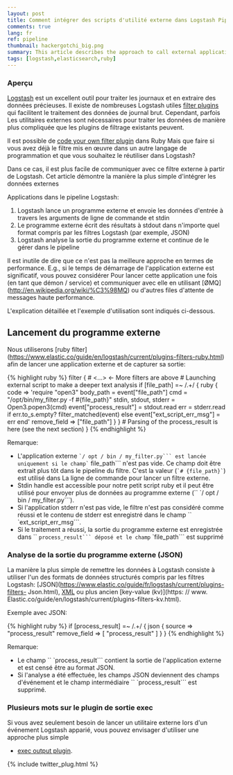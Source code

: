 ```yaml
---
layout: post
title: Comment intégrer des scripts d'utilité externe dans Logstash Pipeline
comments: true
lang: fr
ref: pipeline
thumbnail: hackergotchi_big.png
summary: This article describes the approach to call external applications from Logstash Pipeline and use their (JSON/XML/key-value) output in the further filtering process.
tags: [logstash,elasticsearch,ruby]
---
```


### Aperçu

[Logstash](https://www.elastic.co/products/logstash) est un excellent outil pour traiter les journaux et en extraire des données précieuses. Il existe de nombreuses Logstash utiles
[filter plugins](https://www.elastic.co/guide/en/logstash/current/filter-plugins.html) qui facilitent le traitement des données de journal brut. Cependant, parfois
Les utilitaires externes sont nécessaires pour traiter les données de manière plus compliquée que les plugins de filtrage existants peuvent.

Il est possible de [code your own filter plugin](https://www.elastic.co/guide/en/logstash/current/_how_to_write_a_logstash_filter_plugin.html) dans Ruby
Mais que faire si vous avez déjà le filtre mis en œuvre dans un autre langage de programmation et que vous souhaitez le réutiliser dans Logstash?

Dans ce cas, il est plus facile de communiquer avec ce filtre externe à partir de Logstash. Cet article démontre la manière la plus simple d'intégrer les données externes

Applications dans le pipeline Logstash:

1. Logstash lance un programme externe et envoie les données d'entrée à travers les arguments de ligne de commande et stdin
1. Le programme externe écrit des résultats à stdout dans n'importe quel format compris par les filtres Logstash (par exemple, JSON)
1. Logstash analyse la sortie du programme externe et continue de le gérer dans le pipeline

Il est inutile de dire que ce n'est pas la meilleure approche en termes de performance.
E.g., si le temps de démarrage de l'application externe est significatif, vous pouvez considérer
Pour lancer cette application une fois (en tant que démon / service) et communiquer avec elle en utilisant [ØMQ] (http://en.wikipedia.org/wiki/%C3%98MQ) ou d'autres files d'attente de messages haute performance.

L'explication détaillée et l'exemple d'utilisation sont indiqués ci-dessous.



## Lancement du programme externe

Nous utiliserons [ruby filter] (https://www.elastic.co/guide/en/logstash/current/plugins-filters-ruby.html) afin de lancer une application externe et de capturer sa sortie:

{% highlight ruby %}
filter {
    # <...> <- More filters are above
    # Launching external script to make a deeper text analysis
    if [file_path] =~ /.+/ {
       ruby {
          code => 'require "open3"
                   body_path = event["file_path"]
                   cmd =  "/opt/bin/my_filter.py -f #{file_path}"
                   stdin, stdout, stderr = Open3.popen3(cmd)
                   event["process_result"] = stdout.read
                   err = stderr.read
                   if err.to_s.empty?
                     filter_matched(event)
                   else
                     event["ext_script_err_msg"] = err
                   end'
          remove_field => ["file_path"]
       }
    }
    # Parsing of the process_result is here (see the next section)
 }
{% endhighlight %}

Remarque:

+ L'application externe `` `/ opt / bin / my_filter.py``` est lancée uniquement si le champ` `` file_path``` n'est pas vide. Ce champ doit être extrait plus tôt dans le pipeline du filtre. C'est la valeur (`` `# {file_path}` ``) est utilisé dans
La ligne de commande pour lancer un filtre externe.
+ Stdin handle est accessible pour notre petit script ruby ​​et il peut être utilisé pour envoyer plus de données au programme externe (`` `/ opt / bin / my_filter.py```).
+ Si l'application stderr n'est pas vide, le filtre n'est pas considéré comme réussi et le contenu de stderr est enregistré dans le champ `` `ext_script_err_msg```.
+ Si le traitement a réussi, la sortie du programme externe est enregistrée dans `` `process_result``` déposé et le champ` `file_path``` est supprimé

### Analyse de la sortie du programme externe (JSON)

La manière la plus simple de remettre les données à Logstash consiste à utiliser l'un des formats de données structurés compris par les filtres Logstash: [JSON](https://www.elastic.co/guide/fr/logstash/current/plugins-filters- Json.html),
[XML](https://www.elastic.co/guide/en/logstash/current/plugins-filters-xml.html) ou plus ancien [key-value (kv)](https: // www. Elastic.co/guide/en/logstash/current/plugins-filters-kv.html).


Exemple avec JSON:

{% highlight ruby %}
  if [process_result] =~ /.+/ {
       json {
          source => "process_result"
          remove_field => [ "process_result" ]
       }
    }
{% endhighlight %}

Remarque:

+ Le champ `` `process_result``` contient la sortie de l'application externe et est censé être au format JSON.
+ Si l'analyse a été effectuée, les champs JSON deviennent des champs d'événement et le champ intermédiaire `` `process_result``` est supprimé.

### Plusieurs mots sur le plugin de sortie exec

Si vous avez seulement besoin de lancer un utilitaire externe lors d'un événement Logstash apparié, vous pouvez envisager d'utiliser une approche plus simple
- [exec output plugin](https://www.elastic.co/guide/fr/logstash/current/plugins-outputs-exec.html).

{% include twitter_plug.html %}
